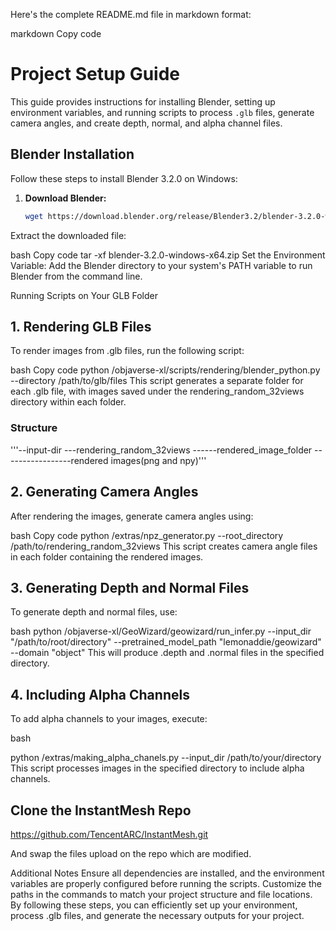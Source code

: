 

Here's the complete README.md file in markdown format:

markdown
Copy code
# Project Setup Guide

This guide provides instructions for installing Blender, setting up environment variables, and running scripts to process `.glb` files, generate camera angles, and create depth, normal, and alpha channel files.

## Blender Installation

Follow these steps to install Blender 3.2.0 on Windows:

1. **Download Blender:**
   ```bash
   wget https://download.blender.org/release/Blender3.2/blender-3.2.0-windows-x64.zip
Extract the downloaded file:

bash
Copy code
tar -xf blender-3.2.0-windows-x64.zip
Set the Environment Variable:
Add the Blender directory to your system's PATH variable to run Blender from the command line.

Running Scripts on Your GLB Folder
## 1. Rendering GLB Files
To render images from .glb files, run the following script:

bash
Copy code
python /objaverse-xl/scripts/rendering/blender_python.py --directory /path/to/glb/files
This script generates a separate folder for each .glb file, with images saved under the rendering_random_32views directory within each folder.

### Structure 

'''--input-dir
---rendering_random_32views
------rendered_image_folder
-----------------rendered images(png and npy)'''


## 2. Generating Camera Angles
After rendering the images, generate camera angles using:

bash
Copy code
python /extras/npz_generator.py --root_directory /path/to/rendering_random_32views
This script creates camera angle files in each folder containing the rendered images.

## 3. Generating Depth and Normal Files
To generate depth and normal files, use:

bash
python /objaverse-xl/GeoWizard/geowizard/run_infer.py --input_dir "/path/to/root/directory" --pretrained_model_path "lemonaddie/geowizard" --domain "object"
This will produce .depth and .normal files in the specified directory.

## 4. Including Alpha Channels
To add alpha channels to your images, execute:

bash

python /extras/making_alpha_chanels.py --input_dir /path/to/your/directory
This script processes images in the specified directory to include alpha channels.


## Clone the InstantMesh Repo 
https://github.com/TencentARC/InstantMesh.git

And swap the files upload on the repo which are modified.

Additional Notes
Ensure all dependencies are installed, and the environment variables are properly configured before running the scripts.
Customize the paths in the commands to match your project structure and file locations.
By following these steps, you can efficiently set up your environment, process .glb files, and generate the necessary outputs for your project.



